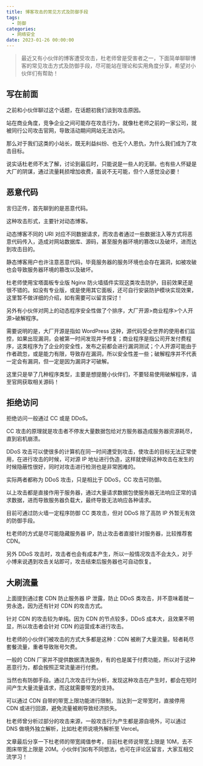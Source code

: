 ```yaml
---
title: 博客攻击的常见方式及防御手段
tags:
  - 防御
categories:
  - 网络安全
date: 2023-01-26 00:00:00
---
```


> 最近又有小伙伴的博客遭受攻击，杜老师曾是受害者之一，下面简单聊聊博客的常见攻击方式及防御手段，尽可能站在理论和实用角度分享，希望对小伙伴们有帮助！

<!-- more -->

## 写在前面

之前和小伙伴聊过这个话题，在话题初我们谈到攻击原因。

站在商业角度，竞争企业之间可能存在攻击行为，就像杜老师之前的一家公司，就被同行公司攻击官网，导致活动期间网站无法访问。

那么对于我们这类的小站长，既无利益纠纷、也无个人恩仇，为什么我们成为了攻击目标。

说实话杜老师不太了解，讨论到最后时，只能说是一些人的无聊。也有些人怀疑是大厂的阴谋，通过流量耗损增加收费，虽说不无可能，但个人感觉没必要！

## 恶意代码

言归正传，首先聊到的是恶意代码。

这种攻击形式，主要针对动态博客。

动态博客不同的 URI 对应不同数据请求，而攻击者通过一些数据注入等方式将恶意代码传入，造成对网站数据库、源码，甚至服务器环境的篡改以及破坏，进而达到攻击目的。

静态博客用户也许注意恶意代码，毕竟服务器的服务环境也会存在漏洞，如被攻破也会导致服务器环境的篡改以及破坏。

杜老师使用宝塔面板专业版 Nginx 防火墙插件实现这类攻击防护，目前效果还是很不错的。如没有专业版，或是使用其它面板，还可自行安装防护模块实现效果，这里暂不做详细的介绍，如有需要可以留言探讨！

另外有小伙伴对网上的动态程序安全性做了个排序，大厂开源>商业程序>个人开源>破解程序。

需要说明的是，大厂开源是指如 WordPress 这种，源代码受全世界的使用者们监控，如果出现漏洞，会被第一时间发现并予修复；商业程序是指公司开发付费程序，这类程序为了企业的安全性，发布之前都会进行漏洞测试；个人开源可能由于作者疏忽，或是能力有限，导致存在漏洞，所以安全性差一些；破解程序并不代表一定会有漏洞，但一定是因为漏洞才可破解。

这里只是举了几种程序类型，主要是想提醒小伙伴们，不要轻易使用破解程序，请至官网获取相关源码！

## 拒绝访问

拒绝访问一般通过 CC 或是 DDoS。

CC 攻击的原理就是攻击者不停发大量数据包给对方服务器造成服务器资源耗尽，直到宕机崩溃。

DDoS 攻击可以使很多的计算机在同一时间遭受到攻击，使攻击的目标无法正常使用，在进行攻击的时候，可对源 IP 地址进行伪造，这样就使得这种攻击在发生的时候隐蔽性很好，同时对攻击进行检测也是非常困难的。

实际两者都称为 DDoS 攻击，只是相比于 DDoS，CC 攻击可防御。

以上攻击都是直接作用于服务器，通过大量请求数据包使服务器无法响应正常的请求数据，进而导致服务器负载大，最终导致无法响应各种请求。

目前可通过防火墙一定程序防御 CC 类攻击，但对 DDoS 除了高防 IP 外暂无有效的防御手段。

杜老师的方式是尽可能隐藏服务器 IP，防止攻击者直接针对服务器，比较推荐套 CDN。

另外 DDoS 攻击时，攻击者也会有成本产生，所以一般情况攻击不会太久，对于小博来说遇到攻击关站即可，攻击结束后服务器也可自动恢复。

## 大刷流量

上面提到通过套 CDN 防止服务器 IP 泄露，防止 DDoS 类攻击，并不意味着就一劳永逸，因为还有针对 CDN 的攻击方式。

针对 CDN 的攻击较为单纯。因为 CDN 的节点较多，DDoS 成本大，且效果不明显，所以攻击者会针对 CDN 的运营成本进行攻击。

杜老师的小伙伴们被攻击的方式大多都是这种：CDN 被刷了大量流量。轻者耗尽套餐流量，重者导致账号欠费。

一般的 CDN 厂家并不提供数据清洗服务，有的也是属于付费功能，所以对于这种恶意行为，都会按照正常流量进行付费。

当然也有防御手段。通过几次攻击行为分析，发现这种攻击在产生时，都会在短时间产生大量流量请求，而这就需要带宽的支持。

可以通过 CDN 自带的带宽上限功能进行限制，当达到一定带宽时，直接停用 CDN 或进行回源，避免流量被刷导致经济损失。

杜老师曾分析过部分的攻击来源，一般攻击行为产生都是源自境外，可以通过 DNS 做境外独立解析，比如杜老师说境外解析至 Vercel。

文章最后分享一下杜老师的带宽阈值参考，目前杜老师说带宽上限是 10M，去不图床带宽上限是 20M。小伙伴们如有不同想法，也可在评论区留言，大家互相交流学习！
